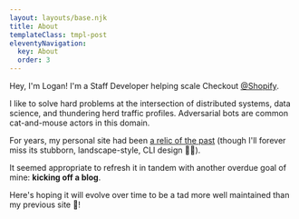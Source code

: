 ```yaml
---
layout: layouts/base.njk
title: About
templateClass: tmpl-post
eleventyNavigation:
  key: About
  order: 3
---
```


Hey, I'm Logan! I'm a Staff Developer helping scale Checkout [@Shopify](https://www.shopify.com/).

I like to solve hard problems at the intersection of distributed systems, data science, and thundering herd traffic profiles. Adversarial bots are common cat-and-mouse actors in this domain.

For years, my personal site had been [a relic of the past](https://martelogan.github.io/) (though I'll forever miss its stubborn, landscape-style, CLI design 😶‍🌫️).

It seemed appropriate to refresh it in tandem with another overdue
goal of mine: **kicking off a blog**.

Here's hoping it will evolve over time to be a tad more well maintained than my previous site 🥂!
